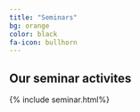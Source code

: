 ```yaml
---
title: "Seminars"
bg: orange
color: black
fa-icon: bullhorn
---
```


## Our seminar activites

{% include seminar.html%}



